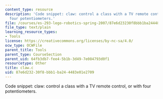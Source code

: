 ```yaml
---
content_type: resource
description: 'Code snippet: claw: control a class with a TV remote control, or with
  four potentiometers.'
file: /courses/es-293-lego-robotics-spring-2007/87e6d23230f8bbb1ba244483e01e2709_claw.c
file_type: text/plain
learning_resource_types:
- Tools
license: https://creativecommons.org/licenses/by-nc-sa/4.0/
ocw_type: OCWFile
parent_title: Tools
parent_type: CourseSection
parent_uid: 64fb3db7-fee4-5b1b-3d49-7e084793d0f1
resourcetype: Other
title: claw.c
uid: 87e6d232-30f8-bbb1-ba24-4483e01e2709
---
```

Code snippet: claw: control a class with a TV remote control, or with four potentiometers.